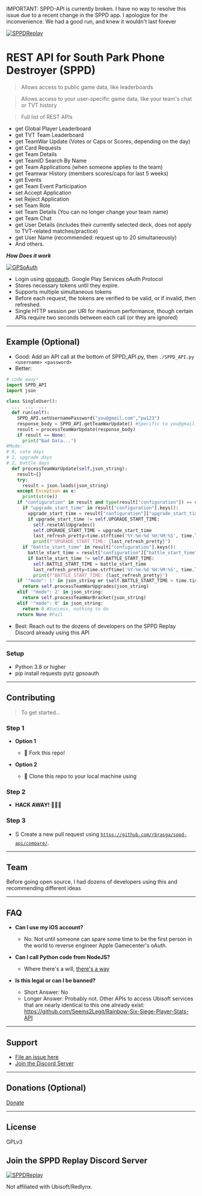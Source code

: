 IMPORTANT: SPPD-API is currently broken. I have no way to resolve this issue due to a recent change in the SPPD app. I apologize for the inconvenience. We had a good run, and knew it wouldn't last forever

<a href="https://sppdreplay.net"><img src="https://i.imgur.com/CRA6jPP.png" title="SPPD Replay" alt="SPPDReplay"></a>

# REST API for South Park Phone Destroyer (SPPD)

> Allows access to public game data, like leaderboards

> Allows access to your user-specific game data, like your team's chat or TVT history

> Full list of REST APIs

- get Global Player Leaderboard
- get TVT Team Leaderboard
- get TeamWar Update (Votes or Caps or Scores, depending on the day)
- get Card Requests
- get Team Details
- get TeamID Search By Name
- get Team Applications (when someone applies to the team)
- get Teamwar History (members scores/caps for last 5 weeks)
- get Events
- get Team Event Participation
- set Accept Application
- set Reject Application
- set Team Role
- set Team Details (You can no longer change your team name)
- get Team Chat
- get User Details (includes their currently selected deck, does not apply to TVT-related matches/practice)
- get User Name (recommended: request up to 20 simultaneously)
- And others.

***How Does it work***

[![GPSoAuth](http://www.google.com/logos/doodles/2015/googles-new-logo-5078286822539264.3-hp2x.gif)]()

- Login using [gpsoauth](https://github.com/simon-weber/gpsoauth). Google Play Services oAuth Protocol
- Stores necessary tokens until they expire.
- Supports multiple simultaneous tokens
- Before each request, the tokens are verified to be valid, or if invalid, then refreshed.
- Single HTTP session per URI for maximum performance, though certain APIs require two seconds between each call (or they are ignored)

---

## Example (Optional)

- Good: Add an API call at the bottom of SPPD_API.py, then `./SPPD_API.py <username> <password>`
- Better:

```python
# code away!
import SPPD_API
import json

class SingleUser():
  ...  ...  ...
  def run(self):
    SPPD_API.setUsernamePassword("you@gmail.com","pw123")
    response_body = SPPD_API.getTeamWarUpdate() #Specific to you@gmail.com's team.
    result = processTeamWarUpdate(response_body)
    if result == None:
      print("Bad Data...")
#Mode:
# 0, vote days
# 1, upgrade days
# 2, battle days
  def processTeamWarUpdate(self,json_string):
    result={}
    try:
      result = json.loads(json_string)
    except Exception as e:
      print(str(e))
    if "configuration" in result and type(result["configuration"]) == dict:
      if "upgrade_start_time" in result["configuration"].keys():
        upgrade_start_time = result["configuration"]["upgrade_start_time"]
        if upgrade_start_time != self.UPGRADE_START_TIME:
          self.resetAllUpgrades()
          self.UPGRADE_START_TIME = upgrade_start_time
          last_refresh_pretty=time.strftime('%Y-%m-%d %H:%M:%S', time.localtime(self.UPGRADE_START_TIME))
          print(f"UPGRADE_START_TIME: {last_refresh_pretty}")
      if "battle_start_time" in result["configuration"].keys():
        battle_start_time = result["configuration"]["battle_start_time"]
        if battle_start_time != self.BATTLE_START_TIME:
          self.BATTLE_START_TIME = battle_start_time
          last_refresh_pretty=time.strftime('%Y-%m-%d %H:%M:%S', time.localtime(self.BATTLE_START_TIME))
          print(f"BATTLE_START_TIME: {last_refresh_pretty}")
    if '"mode": 1' in json_string or (self.BATTLE_START_TIME > time.time() - 300 and self.UPGRADE_START_TIME < time.time() + 1800):
      return self.processTeamWarUpgrades(json_string)
    elif '"mode": 2' in json_string:
      return self.processTeamWarBracket(json_string)
    elif '"mode": 0' in json_string:
      return 0 #Success, nothing to do
    return None #Fail
```

- Best: Reach out to the dozens of developers on the SPPD Replay Discord already using this API

---

### Setup

- Python 3.8 or higher
- pip install requests pytz gpsoauth

---

## Contributing

> To get started...

### Step 1

- **Option 1**
    - 🍴 Fork this repo!

- **Option 2**
    - 👯 Clone this repo to your local machine using

### Step 2

- **HACK AWAY!** 🔨🔨🔨

### Step 3

- 🔃 Create a new pull request using <a href="https://github.com/rbrasga/sppd-api/compare/" target="_blank">`https://github.com/rbrasga/sppd-api/compare/`</a>.

---

## Team

Before going open source, I had dozens of developers using this and recommending different ideas

---

## FAQ

- **Can I use my iOS account?**
    - No. Not until someone can spare some time to be the first person in the world to reverse engineer Apple Gamecenter's oAuth.

- **Can I call Python code from NodeJS?**
    - Where there's a will, [there's a way](https://discord.com/channels/@me/694341743780560966/795113507141976064)

- **Is this legal or can I be banned?**
    - Short Answer: No
    - Longer Answer: Probably not. Other APIs to access Ubisoft services that are nearly identical to this one already exist: https://github.com/Seems2Legit/Rainbow-Six-Siege-Player-Stats-API

---

## Support

- [File an issue here](https://github.com/rbrasga/sppd-api/issues)
- [Join the Discord Server](https://discord.gg/j4Wchza)

---

## Donations (Optional)

[Donate](https://sppdreplay.net/donate)


---

## License

GPLv3

## Join the SPPD Replay Discord Server

<a href="https://discord.gg/j4Wchza"><img src="https://i.imgur.com/XpgtidC.jpg" title="SPPD Replay Discord" alt="SPPDReplay"></a>

Not affiliated with Ubisoft/Redlynx.
